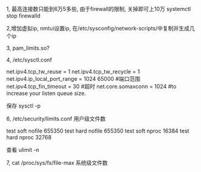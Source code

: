 1, 最高连接数只能到6万5多些, 由于firewall的限制, 关掉即可上10万
systemctl stop firewalld

2,增加虚拟ip, nmtui设置ip, 在/etc/sysconfig/network-scripts/中复制并生成几个ip 

3, pam_limits.so?

4, /etc/sysctl.conf

net.ipv4.tcp_tw_reuse = 1
net.ipv4.tcp_tw_recycle = 1
net.ipv4.ip_local_port_range = 1024 65000 #端口范围
net.ipv4.tcp_fin_timeout = 30 #超时
net.core.somaxconn = 1024 #to increase your listen queue size.

保存 sysctl -p

6, /etc/security/limits.conf 用户级文件数

test soft nofile 655350
test hard nofile 655350
test soft nproc 16384
test hard nproc 32768

查看 ulimit -n

7, cat /proc/sys/fs/file-max 系统级文件数